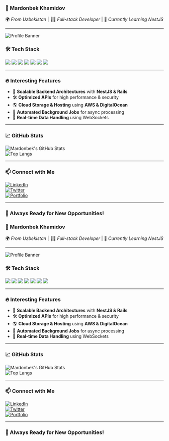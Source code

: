 ### **📌 Mardonbek Khamidov**  
🌍 *From Uzbekistan* | 👨‍💻 *Full-stack Developer* | 🚀 *Currently Learning NestJS*  

---

![Profile Banner](https://source.unsplash.com/1600x400/?technology,code)  

### **🛠 Tech Stack**  
<img src="https://img.shields.io/badge/Node.js-339933?style=for-the-badge&logo=node.js&logoColor=white" />  
<img src="https://img.shields.io/badge/NestJS-E0234E?style=for-the-badge&logo=nestjs&logoColor=white" />  
<img src="https://img.shields.io/badge/Ruby%20on%20Rails-CC0000?style=for-the-badge&logo=ruby-on-rails&logoColor=white" />  
<img src="https://img.shields.io/badge/MongoDB-4EA94B?style=for-the-badge&logo=mongodb&logoColor=white" />  
<img src="https://img.shields.io/badge/MySQL-4479A1?style=for-the-badge&logo=mysql&logoColor=white" />  
<img src="https://img.shields.io/badge/DigitalOcean-0080FF?style=for-the-badge&logo=digitalocean&logoColor=white" />  
<img src="https://img.shields.io/badge/AWS_S3-F29100?style=for-the-badge&logo=amazonaws&logoColor=white" />  

---

### **🔥 Interesting Features**  
- 🚀 **Scalable Backend Architectures** with **NestJS & Rails**  
- 🛠 **Optimized APIs** for high performance & security  
- 🌎 **Cloud Storage & Hosting** using **AWS & DigitalOcean**  
- 🔄 **Automated Background Jobs** for async processing  
- 📡 **Real-time Data Handling** using WebSockets  

---

### **📈 GitHub Stats**  
![Mardonbek's GitHub Stats](https://github-readme-stats.vercel.app/api?username=MardonbekKhamidov&show_icons=true&theme=radical)  
![Top Langs](https://github-readme-stats.vercel.app/api/top-langs/?username=MardonbekKhamidov&layout=compact&theme=radical)  

---

### **📫 Connect with Me**  
[![LinkedIn](https://img.shields.io/badge/LinkedIn-0077B5?style=for-the-badge&logo=linkedin&logoColor=white)](#)  
[![Twitter](https://img.shields.io/badge/Twitter-1DA1F2?style=for-the-badge&logo=twitter&logoColor=white)](#)  
[![Portfolio](https://img.shields.io/badge/Portfolio-000000?style=for-the-badge&logo=github&logoColor=white)](#)  

---

### **🚀 Always Ready for New Opportunities!**  
### **📌 Mardonbek Khamidov**  
🌍 *From Uzbekistan* | 👨‍💻 *Full-stack Developer* | 🚀 *Currently Learning NestJS*  

---

![Profile Banner](https://source.unsplash.com/1600x400/?technology,code)  

### **🛠 Tech Stack**  
<img src="https://img.shields.io/badge/Node.js-339933?style=for-the-badge&logo=node.js&logoColor=white" />  
<img src="https://img.shields.io/badge/NestJS-E0234E?style=for-the-badge&logo=nestjs&logoColor=white" />  
<img src="https://img.shields.io/badge/Ruby%20on%20Rails-CC0000?style=for-the-badge&logo=ruby-on-rails&logoColor=white" />  
<img src="https://img.shields.io/badge/MongoDB-4EA94B?style=for-the-badge&logo=mongodb&logoColor=white" />  
<img src="https://img.shields.io/badge/MySQL-4479A1?style=for-the-badge&logo=mysql&logoColor=white" />  
<img src="https://img.shields.io/badge/DigitalOcean-0080FF?style=for-the-badge&logo=digitalocean&logoColor=white" />  
<img src="https://img.shields.io/badge/AWS_S3-F29100?style=for-the-badge&logo=amazonaws&logoColor=white" />  

---

### **🔥 Interesting Features**  
- 🚀 **Scalable Backend Architectures** with **NestJS & Rails**  
- 🛠 **Optimized APIs** for high performance & security  
- 🌎 **Cloud Storage & Hosting** using **AWS & DigitalOcean**  
- 🔄 **Automated Background Jobs** for async processing  
- 📡 **Real-time Data Handling** using WebSockets  

---

### **📈 GitHub Stats**  
![Mardonbek's GitHub Stats](https://github-readme-stats.vercel.app/api?username=MardonbekKhamidov&show_icons=true&theme=radical)  
![Top Langs](https://github-readme-stats.vercel.app/api/top-langs/?username=MardonbekKhamidov&layout=compact&theme=radical)  

---

### **📫 Connect with Me**  
[![LinkedIn](https://img.shields.io/badge/LinkedIn-0077B5?style=for-the-badge&logo=linkedin&logoColor=white)](#)  
[![Twitter](https://img.shields.io/badge/Twitter-1DA1F2?style=for-the-badge&logo=twitter&logoColor=white)](#)  
[![Portfolio](https://img.shields.io/badge/Portfolio-000000?style=for-the-badge&logo=github&logoColor=white)](#)  

---

### **🚀 Always Ready for New Opportunities!**  
